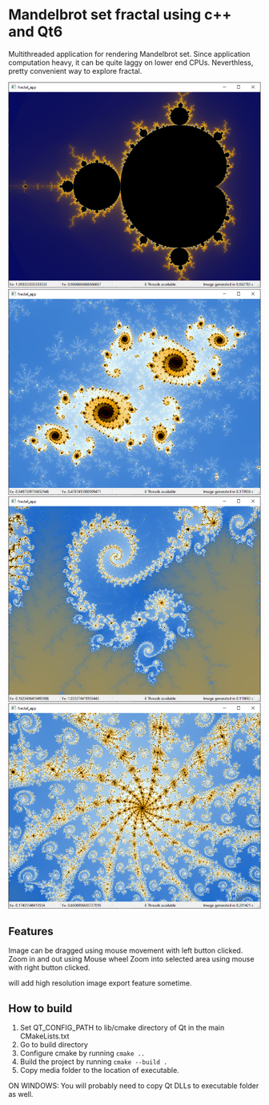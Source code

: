 # Mandelbrot set fractal using c++ and Qt6
Multithreaded application for rendering Mandelbrot set. Since application computation heavy,
it can be quite laggy on lower end CPUs. Neverthless, pretty convenient way to explore fractal.

![Screenshot 0](https://github.com/vkhc/fractal-app/blob/master/screenshots/scrX.PNG)
![Screenshot 1](https://github.com/vkhc/fractal-app/blob/master/screenshots/scr1.PNG)
![Screenshot 2](https://github.com/vkhc/fractal-app/blob/master/screenshots/scr2.PNG)
![Screenshot 3](https://github.com/vkhc/fractal-app/blob/master/screenshots/scr3.PNG)



## Features
Image can be dragged using mouse movement with left button clicked.
Zoom in and out using Mouse wheel
Zoom into selected area using mouse with right button clicked.

will add high resolution image export feature sometime.

## How to build
1. Set QT_CONFIG_PATH to lib/cmake directory of Qt in the main CMakeLists.txt
2. Go to build directory
3. Configure cmake by running `cmake ..`
4. Build the project by running `cmake --build .`
5. Copy media folder to the location of executable.

ON WINDOWS: You will probably need to copy Qt DLLs to executable folder as well.
